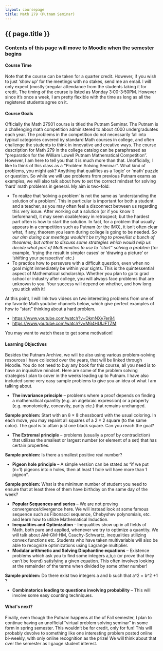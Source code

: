 ```yaml
---
layout: coursepage
title: Math 279 (Putnam Seminar)
---
```


## {{ page.title }}

### Contents of this page will move to Moodle when the semester begins


#### Course Time
Note that the course can be taken for a quarter credit. However, if you wish to just *‘show up’* for the meetings with no stakes, send me an email. I will only expect (mostly-)regular attendance from the students taking it for credit. The timing of the course is listed as Monday 3:00-3:50PM. However since it’s once a week, I am pretty flexible with the time as long as all the registered students agree on it.
 
#### Course Goals
Officially the Math 27901 course is titled the Putnam Seminar. The Putnam is a challenging math competition administered to about 4000 undergraduates each year. The problems in the competition do not necessarily fall into typical categories covered by standard Math courses in college, and often challenge the students to think in innovative and creative ways. The course description for Math 279 in the college catalog can be paraphrased as “preparation for the William Lowell Putnam Mathematical Competition”. However, I am here to tell you that it is much more than that. Unofficially, I like to think of this class as a “Problem Solving Seminar”. What kind of problems, you might ask? Anything that qualifies as a ‘logic’ or ‘math’ puzzle or question. So while we will use problems from previous Putnam exams as examples, we will also talk about how to set the correct mindset for solving ‘hard’ math problems in general. My aim is two-fold:
  * To realize that ‘solving a problem’ is not the same as ‘understanding the solution of a problem’. This in particular is important for both a student and a teacher, as you may often feel a disconnect between us regarding this very issue. After working out a solution (or if you know it beforehand), it may seem doable/easy in retrospect; but the hardest part often is how to start the solution. In fact, for a problem that usually appears in a competition such as Putnam (or the IMO), it isn’t often clear what, if any, theorem you learn during college is going to be needed. *So our aim during our meetings wouldn’t be trying to prove/list a bunch of theorems; but rather to discuss some strategies which would help us decide what part of Mathematics to use to “start” solving a problem* (for example, ‘trying the result in simpler cases’ or ‘drawing a picture’ or ‘shifting your perspective’ etc.)
  * To practice how to persevere with a difficult question, even when no goal might immediately be within your sights. This is the quintessential aspect of Mathematical scholarship. Whether you plan to go to grad school or industry after college, you will always face problems that are unknown to you. Your success will depend on whether, and how long you stick with it!

At this point, I will link two videos on two interesting problems from one of my favorite Math youtube channels below, which give perfect examples of how to “start” thinking about a hard problem. 
  * https://www.youtube.com/watch?v=OkmNXy7er84
  * https://www.youtube.com/watch?v=M64HUIJFTZM

You may want to watch these to get some motivation! 
 
#### Learning Objectives 
Besides the Putnam Archive, we will be also using various problem-solving resources I have collected over the years, that will be linked through Moodle. You do not need to buy any book for this course, all you need is to have an inquisitive mindset. Here are some of the problem solving strategies I plan to cover in the weeks leading up to Putnam. I have also included some very easy sample problems to give you an idea of what I am talking about.
  * __The invariance principle__ – problems where a proof depends on finding a mathematical quantity (e.g. an algebraic expression) or a property (e.g. monotonicity, concavity, parity etc.)  that remains unchanged. 

__Sample problem:__ Start with an 8 × 8 chessboard with the usual coloring. In each move, you may repaint all squares of a 2 × 2 square (to the same color). The goal is to attain just one black square. Can you reach the goal?
  * __The Extremal principle__ – problems (usually a proof by contradiction) that utilizes the smallest or largest number (or element of a set) that has certain properties.

__Sample problem:__ Is there a smallest positive real number?
  * __Pigeon hole principle__ – A simple version can be stated as “if we put (n+1) pigeons into n holes, then at least 1 hole will have more than 1 pigeon”.

__Sample problem:__ What is the minimum number of student you need to ensure that at least three of them have birthday on the same day of the week?
  * __Popular Sequences and series__ – We are not proving convergence/divergence here. We will instead look at some famous sequence such as Fibonacci sequence, Chebyshev polynomials, etc. and learn how to utilize Mathematical Induction.
  * __Inequalities and Optimization__ – Inequalities show up in all fields of Math, both pure and applied, whenever we try to optimize a quantity. We will talk about AM-GM-HM, Cauchy-Schwartz, inequalities utilizing convex functions etc. Students who have taken multivariable will also be able to recognize optimizations using Lagrange multiplier.
  * __Modular arithmetic and Solving Diophantine equations__ – Existence problems which ask you to find some integers a,b,c (or prove that they can’t be found) satisfying a given equation. This often involves looking at the remainder of the terms when divided by some other number! 

__Sample problem:__ Do there exist two integers a and b such that a^2 = b^2 +1 ?
  * __Combinatorics leading to questions involving probability__ – This will involve some easy counting techniques.
 
#### What's next?
Finally, even though the Putnam happens at the of Fall semester, I plan to continue having an unofficial “virtual problem solving seminar” in some form in spring semester. This wouldn’t be for credit, only for fun! This will probably devolve to something like one interesting problem posted online bi-weekly, with only online recognition as the prize! We will think about that over the semester as I gauge student interest.
